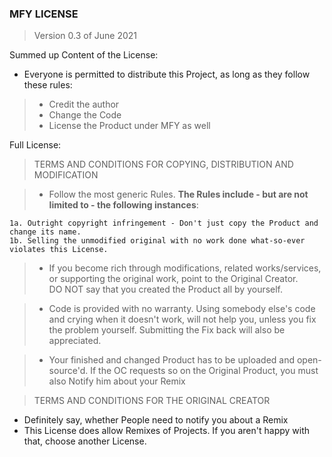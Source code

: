 ### MFY LICENSE
> Version 0.3 of June 2021
  
Summed up Content of the License:  
- Everyone is permitted to distribute this Project, as long as they follow these rules:  
>    - Credit the author  
>    - Change the Code
>    - License the Product under MFY as well

Full License:  

> TERMS AND CONDITIONS FOR COPYING, DISTRIBUTION AND MODIFICATION

> - Follow the most generic Rules.
    **The Rules include - but are not limited to - the following instances**:

    1a. Outright copyright infringement - Don't just copy the Product and change its name.  
    1b. Selling the unmodified original with no work done what-so-ever violates this License.
    
> - If you become rich through modifications, related works/services, or supporting the original work, point to the Original Creator.  
DO NOT say that you created the Product all by yourself.

> - Code is provided with no warranty. Using somebody else's code and crying when it doesn't work, will not help you, unless you fix the problem yourself. Submitting the Fix back will also be appreciated.

> - Your finished and changed Product has to be uploaded and open-source'd. If the OC requests so on the Original Product, you must also Notify him about your Remix

> TERMS AND CONDITIONS FOR THE ORIGINAL CREATOR  

- Definitely say, whether People need to notify you about a Remix  
- This License does allow Remixes of Projects. If you aren't happy with that, choose another License.  
